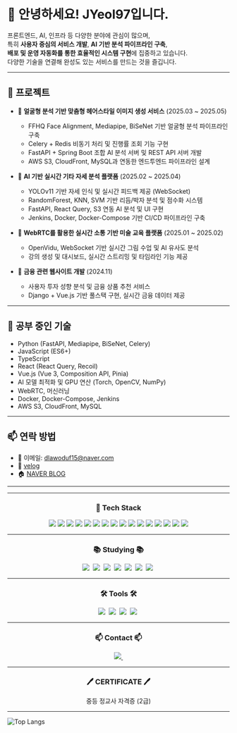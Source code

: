 # 👋 안녕하세요! JYeol97입니다.

프론트엔드, AI, 인프라 등 다양한 분야에 관심이 많으며,  
특히 **사용자 중심의 서비스 개발**, **AI 기반 분석 파이프라인 구축**,  
**배포 및 운영 자동화를 통한 효율적인 시스템 구현**에 집중하고 있습니다.  
다양한 기술을 연결해 완성도 있는 서비스를 만드는 것을 즐깁니다.


---

## 🔭 프로젝트

- 🎨 **얼굴형 분석 기반 맞춤형 헤어스타일 이미지 생성 서비스** (2025.03 ~ 2025.05)  
  - FFHQ Face Alignment, Mediapipe, BiSeNet 기반 얼굴형 분석 파이프라인 구축  
  - Celery + Redis 비동기 처리 및 진행률 조회 기능 구현  
  - FastAPI + Spring Boot 조합 AI 분석 서버 및 REST API 서버 개발  
  - AWS S3, CloudFront, MySQL과 연동한 엔드투엔드 파이프라인 설계  

- 🎸 **AI 기반 실시간 기타 자세 분석 플랫폼** (2025.02 ~ 2025.04)  
  - YOLOv11 기반 자세 인식 및 실시간 피드백 제공 (WebSocket)  
  - RandomForest, KNN, SVM 기반 리듬/박자 분석 및 점수화 시스템  
  - FastAPI, React Query, S3 연동 AI 분석 및 UI 구현  
  - Jenkins, Docker, Docker-Compose 기반 CI/CD 파이프라인 구축

- 📡 **WebRTC를 활용한 실시간 소통 기반 미술 교육 플랫폼** (2025.01 ~ 2025.02)  
  - OpenVidu, WebSocket 기반 실시간 그림 수업 및 AI 유사도 분석  
  - 강의 생성 및 대시보드, 실시간 스트리밍 및 타임라인 기능 제공

- 💸 **금융 관련 웹사이트 개발** (2024.11)  
  - 사용자 투자 성향 분석 및 금융 상품 추천 서비스  
  - Django + Vue.js 기반 풀스택 구현, 실시간 금융 데이터 제공  

---

## 🌱 공부 중인 기술

- Python (FastAPI, Mediapipe, BiSeNet, Celery)
- JavaScript (ES6+)
- TypeScript
- React (React Query, Recoil)
- Vue.js (Vue 3, Composition API, Pinia)
- AI 모델 최적화 및 GPU 연산 (Torch, OpenCV, NumPy)
- WebRTC, 머신러닝
- Docker, Docker-Compose, Jenkins
- AWS S3, CloudFront, MySQL

---

## 📫 연락 방법

- 📧 이메일: dlawoduf15@naver.com
- 🔗 [velog](https://velog.io/@dreamjob/posts)
- 🏠 [NAVER BLOG](https://blog.naver.com/icelatte28)

---

<div align="center">
<hr/>

<h3> 🧱 Tech Stack</h3>

<!--Python-->
<img src="https://img.shields.io/badge/Python-3776AB?style=flat-square&logo=Python&logoColor=white"/>
<!--JavaScript-->
<img src="https://img.shields.io/badge/JavaScript-F7DF1E?style=flat-square&logo=JavaScript&logoColor=white"/>
<!--TypeScript-->
<img src="https://img.shields.io/badge/TypeScript-3178C6?style=flat-square&logo=TypeScript&logoColor=white"/>
<!--React-->
<img src="https://img.shields.io/badge/React-61DAFB?style=flat-square&logo=React&logoColor=white"/>
<!--Vue-->
<img src="https://img.shields.io/badge/Vue.js-4FC08D?style=flat-square&logo=Vue.js&logoColor=white"/>
<!--Tailwind-->
<img src="https://img.shields.io/badge/TailwindCSS-06B6D4?style=flat-square&logo=TailwindCSS&logoColor=white"/>
<!--Django-->
<img src="https://img.shields.io/badge/Django-092E20?style=flat-square&logo=Django&logoColor=white"/>
<!--FastAPI-->
<img src="https://img.shields.io/badge/FastAPI-009688?style=flat-square&logo=fastapi&logoColor=white"/>
<!--MySQL-->
<img src="https://img.shields.io/badge/MySQL-4479A1?style=flat-square&logo=MySQL&logoColor=white"/>
<!--Docker-->
<img src="https://img.shields.io/badge/Docker-2496ED?style=flat-square&logo=Docker&logoColor=white"/>
<!--Docker Compose-->
<img src="https://img.shields.io/badge/Docker--Compose-2496ED?style=flat-square&logo=Docker&logoColor=white"/>
<!--Jenkins-->
<img src="https://img.shields.io/badge/Jenkins-D24939?style=flat-square&logo=Jenkins&logoColor=white"/>
<!--Redis-->
<img src="https://img.shields.io/badge/Redis-DC382D?style=flat-square&logo=redis&logoColor=white"/>
<!--CloudFront-->
<img src="https://img.shields.io/badge/CloudFront-232F3E?style=flat-square&logo=Amazon AWS&logoColor=white"/>
<!--OpenCV-->
<img src="https://img.shields.io/badge/OpenCV-5C3EE8?style=flat-square&logo=OpenCV&logoColor=white"/>
<!--Mediapipe-->
<img src="https://img.shields.io/badge/Mediapipe-FF6F00?style=flat-square&logo=Google&logoColor=white"/>

</div>

---

<h3 align="center">📚 Studying 📚</h3>
<div align="center">
  <img src="https://img.shields.io/badge/FastAPI-009688.svg?style=for-the-badge&logo=fastapi&logoColor=white" />&nbsp
  <img src="https://img.shields.io/badge/Celery-37814A.svg?style=for-the-badge&logo=Celery&logoColor=white" />&nbsp
  <img src="https://img.shields.io/badge/Redis-DC382D.svg?style=for-the-badge&logo=redis&logoColor=white" />&nbsp
  <img src="https://img.shields.io/badge/TypeScript-3178C6.svg?style=for-the-badge&logo=TypeScript&logoColor=white" />&nbsp
  <img src="https://img.shields.io/badge/React%20Query-FF4154?style=for-the-badge&logo=react%20query&logoColor=white" />&nbsp
  <img src="https://img.shields.io/badge/numpy-4d77cf.svg?style=for-the-badge&logo=numpy&logoColor=white" />&nbsp
  <img src="https://img.shields.io/badge/OpenCV-5C3EE8.svg?style=for-the-badge&logo=OpenCV&logoColor=white" />&nbsp
</div>

---

<h3 align="center">🛠 Tools 🛠</h3>
<div align="center">
  <img src="https://img.shields.io/badge/github-181717.svg?style=for-the-badge&logo=github&logoColor=white" />&nbsp
  <img src="https://img.shields.io/badge/Notion-F3F3F3.svg?style=for-the-badge&logo=notion&logoColor=black" />&nbsp
  <img src="https://img.shields.io/badge/VSCode-2C2C32.svg?style=for-the-badge&logo=visual-studio-code&logoColor=22ABF3" />&nbsp
  <img src="https://img.shields.io/badge/Figma-F24E1E.svg?style=for-the-badge&logo=figma&logoColor=white" />&nbsp
</div>

---

<h3 align="center">📫 Contact 📫</h3>
<div align="center">
  <a href="https://velog.io/@dreamjob/posts">
    <img src="https://img.shields.io/badge/Velog-1EBC8F?style=for-the-badge&logo=velog&logoColor=white" />&nbsp
  </a>
</div>

---

<h3 align="center">🖊️ CERTIFICATE 🖊️</h3>
<div align="center">
  <p>중등 정교사 자격증 (2급)</p>
</div>

---

![Top Langs](https://github-readme-stats.vercel.app/api/top-langs/?username=JYeol97&layout=compact)
